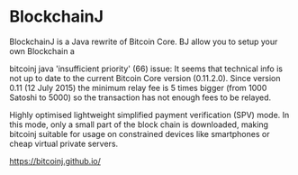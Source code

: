 # BlockchainJ
BlockchainJ is a Java rewrite of Bitcoin Core.
BJ allow you to setup your own Blockchain a



bitcoinj java 'insufficient priority' (66) issue:
It seems that technical info is not up to date to the current Bitcoin Core version (0.11.2.0). Since version 0.11 (12 July 2015) the minimum relay fee is 5 times bigger (from 1000 Satoshi to 5000) so the transaction has not enough fees to be relayed.


Highly optimised lightweight simplified payment verification (SPV) mode. In this mode, only a small part of the block chain is downloaded, making bitcoinj suitable for usage on constrained devices like smartphones or cheap virtual private servers.


https://bitcoinj.github.io/
